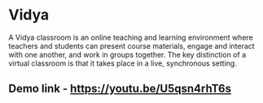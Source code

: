 # Vidya
A Vidya classroom is an online teaching and learning environment where teachers and students can present course materials, engage and interact with one another, and work in groups together. The key distinction of a virtual classroom is that it takes place in a live, synchronous setting.
## Demo link - https://youtu.be/U5qsn4rhT6s
